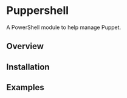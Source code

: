 # Puppershell

A PowerShell module to help manage Puppet.

## Overview

## Installation

## Examples

